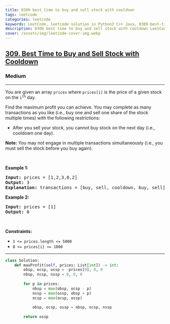 ```yaml
---
title: 0309 best time to buy and sell stock with cooldown
tags: leetcode
categories: leetcode
keywords: LeetCode, leetcode solution in Python3 C++ Java, 0309-best-time-to-buy-and-sell-stock-with-cooldown solution
description: 0309 best time to buy and sell stock with cooldown LeetCode Solution Explained
cover: /assets/img/leetcode-cover-img.webp
---
```



<h2><a href="https://leetcode.com/problems/best-time-to-buy-and-sell-stock-with-cooldown/">309. Best Time to Buy and Sell Stock with Cooldown</a></h2><h3>Medium</h3><hr><div><p>You are given an array <code>prices</code> where <code>prices[i]</code> is the price of a given stock on the <code>i<sup>th</sup></code> day.</p>

<p>Find the maximum profit you can achieve. You may complete as many transactions as you like (i.e., buy one and sell one share of the stock multiple times) with the following restrictions:</p>

<ul>
	<li>After you sell your stock, you cannot buy stock on the next day (i.e., cooldown one day).</li>
</ul>

<p><strong>Note:</strong> You may not engage in multiple transactions simultaneously (i.e., you must sell the stock before you buy again).</p>

<p>&nbsp;</p>
<p><strong class="example">Example 1:</strong></p>

<pre><strong>Input:</strong> prices = [1,2,3,0,2]
<strong>Output:</strong> 3
<strong>Explanation:</strong> transactions = [buy, sell, cooldown, buy, sell]
</pre>

<p><strong class="example">Example 2:</strong></p>

<pre><strong>Input:</strong> prices = [1]
<strong>Output:</strong> 0
</pre>

<p>&nbsp;</p>
<p><strong>Constraints:</strong></p>

<ul>
	<li><code>1 &lt;= prices.length &lt;= 5000</code></li>
	<li><code>0 &lt;= prices[i] &lt;= 1000</code></li>
</ul>
</div>

---




```python
class Solution:
    def maxProfit(self, prices: List[int]) -> int:
        obsp, ocsp, ossp = -prices[0], 0, 0
        nbsp, ncsp, nssp = 0, 0, 0
        
        for p in prices:
            nbsp = max(obsp, ocsp - p)
            nssp = max(ossp, obsp + p)
            ncsp = max(ocsp, ossp)
            
            obsp, ocsp, ossp = nbsp, ncsp, nssp
        
        return ossp
```

